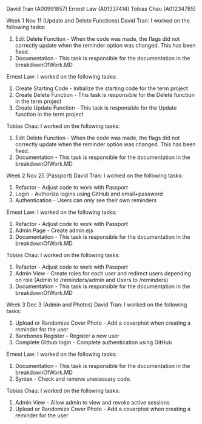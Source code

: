 David Tran (A00991857)
Ernest Law (A01337414)
Tobias Chau (A01234785)

Week 1 Nov 11 (Update and Delete Functions)
David Tran:
I worked on the following tasks:
1. Edit Delete Function - When the code was made, the flags did not correctly update when the reminder option was changed. This has been fixed.
2. Documentation - This task is responsible for the documentation in the breakdownOfWork.MD

Ernest Law:
I worked on the following tasks:
1. Create Starting Code - Initialize the starting code for the term project
2. Create Delete Function - This task is responsible for the Delete function in the term project
3. Create Update Function - This task is responsible for the Update function in the term project

Tobias Chau:
I worked on the following tasks:
1. Edit Delete Function - When the code was made, the flags did not correctly update when the reminder option was changed. This has been fixed.
2. Documentation - This task is responsible for the documentation in the breakdownOfWork.MD

Week 2 Nov 25 (Passport)
David Tran:
I worked on the following tasks:
1. Refactor - Adjust code to work with Passport
2. Login - Authorize logins using GitHub and email+password
3. Authentication - Users can only see their own reminders

Ernest Law:
I worked on the following tasks:
1. Refactor - Adjust code to work with Passport
2. Admin Page - Create admin.ejs
3. Documentation - This task is responsible for the documentation in the breakdownOfWork.MD

Tobias Chau:
I worked on the following tasks:
1. Refactor - Adjust code to work with Passport
2. Admin View - Create roles for each user and redirect users depending on role (Admin to /reminders/admin and Users to /reminders)
3. Documentation - This task is responsible for the documentation in the breakdownOfWork.MD

Week 3 Dec 3 (Admin and Photos) 
David Tran:
I worked on the following tasks:
1. Upload or Randomize Cover Photo - Add a coverphot when creating a reminder for the user
2. Barebones Register - Register a new user
3. Complete Github login - Complete authentication using GitHub

Ernest Law:
I worked on the following tasks:
1. Documentation - This task is responsible for the documentation in the breakdownOfWork.MD
2. Syntax - Check and remove unecessary code.

Tobias Chau:
I worked on the following tasks:
1. Admin View - Allow admin to view and revoke active sessions
2. Upload or Randomize Cover Photo - Add a coverphot when creating a reminder for the user
